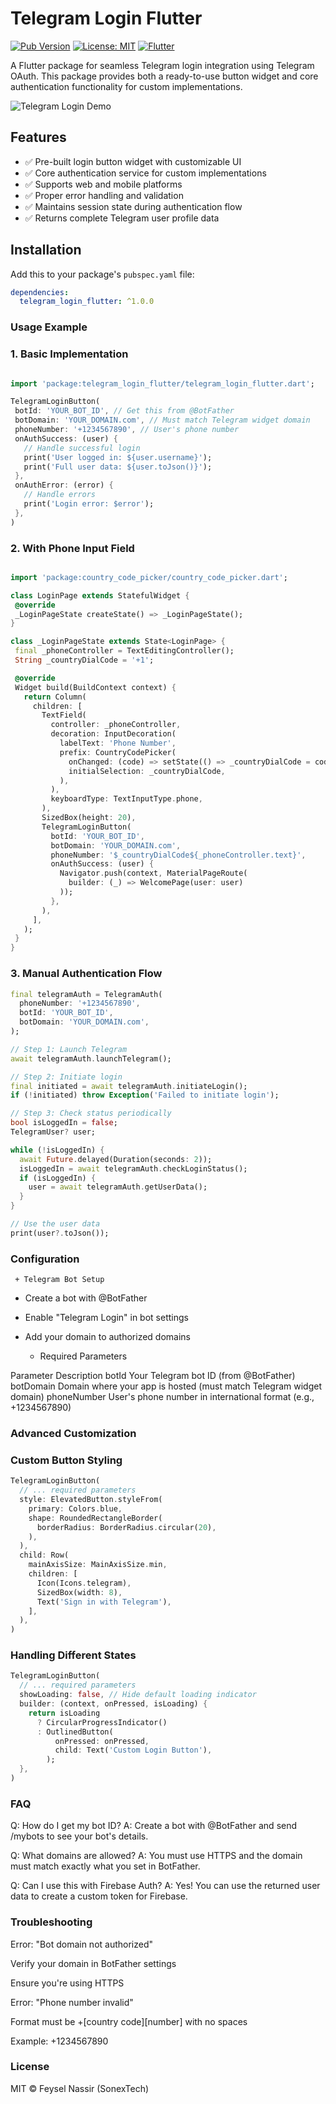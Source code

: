 # Telegram Login Flutter

[![Pub Version](https://img.shields.io/pub/v/telegram_login_flutter)](https://pub.dev/packages/telegram_login_flutter)
[![License: MIT](https://img.shields.io/badge/license-MIT-purple.svg)](https://opensource.org/licenses/MIT)
[![Flutter](https://img.shields.io/badge/Flutter-%2302569B.svg?logo=Flutter&logoColor=white)](https://flutter.dev)

A Flutter package for seamless Telegram login integration using Telegram OAuth. This package provides both a ready-to-use button widget and core authentication functionality for custom implementations.

![Telegram Login Demo](https://github.com/FeyselNassir/telegram_login_flutter/blob/main/example/image/example.jpg) 

## Features

- ✅ Pre-built login button widget with customizable UI
- ✅ Core authentication service for custom implementations
- ✅ Supports web and mobile platforms
- ✅ Proper error handling and validation
- ✅ Maintains session state during authentication flow
- ✅ Returns complete Telegram user profile data

## Installation

Add this to your package's `pubspec.yaml` file:

```yaml
dependencies:
  telegram_login_flutter: ^1.0.0

```
  

### Usage Example
   ### 1. Basic Implementation

 ```dart

import 'package:telegram_login_flutter/telegram_login_flutter.dart';

TelegramLoginButton(
  botId: 'YOUR_BOT_ID', // Get this from @BotFather
  botDomain: 'YOUR_DOMAIN.com', // Must match Telegram widget domain
  phoneNumber: '+1234567890', // User's phone number
  onAuthSuccess: (user) {
    // Handle successful login
    print('User logged in: ${user.username}');
    print('Full user data: ${user.toJson()}');
  },
  onAuthError: (error) {
    // Handle errors
    print('Login error: $error');
  },
)
```
### 2. With Phone Input Field

 
 ```dart

 import 'package:country_code_picker/country_code_picker.dart';

class LoginPage extends StatefulWidget {
  @override
  _LoginPageState createState() => _LoginPageState();
}

class _LoginPageState extends State<LoginPage> {
  final _phoneController = TextEditingController();
  String _countryDialCode = '+1';

  @override
  Widget build(BuildContext context) {
    return Column(
      children: [
        TextField(
          controller: _phoneController,
          decoration: InputDecoration(
            labelText: 'Phone Number',
            prefix: CountryCodePicker(
              onChanged: (code) => setState(() => _countryDialCode = code.dialCode!),
              initialSelection: _countryDialCode,
            ),
          ),
          keyboardType: TextInputType.phone,
        ),
        SizedBox(height: 20),
        TelegramLoginButton(
          botId: 'YOUR_BOT_ID',
          botDomain: 'YOUR_DOMAIN.com',
          phoneNumber: '$_countryDialCode${_phoneController.text}',
          onAuthSuccess: (user) {
            Navigator.push(context, MaterialPageRoute(
              builder: (_) => WelcomePage(user: user)
            ));
          },
        ),
      ],
    );
  }
}
```
### 3. Manual Authentication Flow

```dart
final telegramAuth = TelegramAuth(
  phoneNumber: '+1234567890',
  botId: 'YOUR_BOT_ID',
  botDomain: 'YOUR_DOMAIN.com',
);

// Step 1: Launch Telegram
await telegramAuth.launchTelegram();

// Step 2: Initiate login
final initiated = await telegramAuth.initiateLogin();
if (!initiated) throw Exception('Failed to initiate login');

// Step 3: Check status periodically
bool isLoggedIn = false;
TelegramUser? user;

while (!isLoggedIn) {
  await Future.delayed(Duration(seconds: 2));
  isLoggedIn = await telegramAuth.checkLoginStatus();
  if (isLoggedIn) {
    user = await telegramAuth.getUserData();
  }
}

// Use the user data
print(user?.toJson());

```

### Configuration

     + Telegram Bot Setup

 - Create a bot with @BotFather

 - Enable "Telegram Login" in bot settings

 - Add your domain to authorized domains

     + Required Parameters

Parameter	        Description
botId	            Your Telegram bot ID (from @BotFather)
botDomain	        Domain where your app is hosted (must match Telegram widget domain)
phoneNumber     	User's phone number in international format (e.g., +1234567890)

### Advanced Customization
### Custom Button Styling

```dart
TelegramLoginButton(
  // ... required parameters
  style: ElevatedButton.styleFrom(
    primary: Colors.blue,
    shape: RoundedRectangleBorder(
      borderRadius: BorderRadius.circular(20),
    ),
  ),
  child: Row(
    mainAxisSize: MainAxisSize.min,
    children: [
      Icon(Icons.telegram),
      SizedBox(width: 8),
      Text('Sign in with Telegram'),
    ],
  ),
)

```
### Handling Different States

```dart 
TelegramLoginButton(
  // ... required parameters
  showLoading: false, // Hide default loading indicator
  builder: (context, onPressed, isLoading) {
    return isLoading 
      ? CircularProgressIndicator()
      : OutlinedButton(
          onPressed: onPressed,
          child: Text('Custom Login Button'),
        );
  },
)
```

### FAQ
Q: How do I get my bot ID?
A: Create a bot with @BotFather and send /mybots to see your bot's details.

Q: What domains are allowed?
A: You must use HTTPS and the domain must match exactly what you set in BotFather.

Q: Can I use this with Firebase Auth?
A: Yes! You can use the returned user data to create a custom token for Firebase.

### Troubleshooting
Error: "Bot domain not authorized"

Verify your domain in BotFather settings

Ensure you're using HTTPS

Error: "Phone number invalid"

Format must be +[country code][number] with no spaces

Example: +1234567890



### License
MIT © Feysel Nassir (SonexTech)